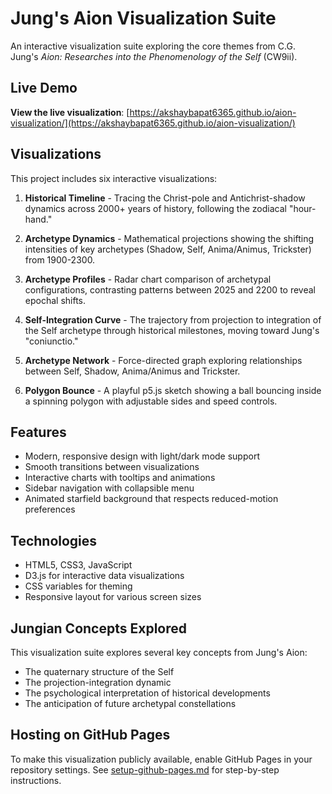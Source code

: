 # Jung's Aion Visualization Suite

An interactive visualization suite exploring the core themes from C.G. Jung's *Aion: Researches into the Phenomenology of the Self* (CW9ii).

## Live Demo

**View the live visualization**: [https://akshaybapat6365.github.io/aion-visualization/](https://akshaybapat6365.github.io/aion-visualization/)

## Visualizations

This project includes six interactive visualizations:

1. **Historical Timeline** - Tracing the Christ-pole and Antichrist-shadow dynamics across 2000+ years of history, following the zodiacal "hour-hand."

2. **Archetype Dynamics** - Mathematical projections showing the shifting intensities of key archetypes (Shadow, Self, Anima/Animus, Trickster) from 1900-2300.

3. **Archetype Profiles** - Radar chart comparison of archetypal configurations, contrasting patterns between 2025 and 2200 to reveal epochal shifts.

4. **Self-Integration Curve** - The trajectory from projection to integration of the Self archetype through historical milestones, moving toward Jung's "coniunctio."
5. **Archetype Network** - Force-directed graph exploring relationships between Self, Shadow, Anima/Animus and Trickster.
6. **Polygon Bounce** - A playful p5.js sketch showing a ball bouncing inside a spinning polygon with adjustable sides and speed controls.

## Features

- Modern, responsive design with light/dark mode support
- Smooth transitions between visualizations
- Interactive charts with tooltips and animations
- Sidebar navigation with collapsible menu
- Animated starfield background that respects reduced-motion preferences

## Technologies

- HTML5, CSS3, JavaScript
- D3.js for interactive data visualizations
- CSS variables for theming
- Responsive layout for various screen sizes

## Jungian Concepts Explored

This visualization suite explores several key concepts from Jung's Aion:
- The quaternary structure of the Self
- The projection-integration dynamic
- The psychological interpretation of historical developments
- The anticipation of future archetypal constellations

## Hosting on GitHub Pages

To make this visualization publicly available, enable GitHub Pages in your repository settings. See [setup-github-pages.md](setup-github-pages.md) for step-by-step instructions.
